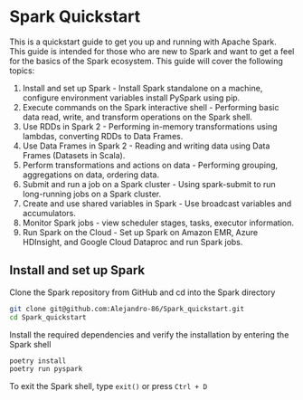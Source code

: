 # Spark Quickstart

This is a quickstart guide to get you up and running with Apache Spark. This guide is intended for those who are new to Spark and want to get a feel for the basics of the Spark ecosystem. This guide will cover the following topics:

1. Install and set up Spark - Install Spark standalone on a machine, configure environment variables install PySpark using pip. 
2. Execute commands on the Spark interactive shell - Performing basic data read, write, and transform operations on the Spark shell. 
3. Use RDDs in Spark 2 - Performing in-memory transformations using lambdas, converting RDDs to Data Frames.
4. Use Data Frames in Spark 2 - Reading and writing data using Data Frames (Datasets in Scala).
5. Perform transformations and actions on data - Performing grouping, aggregations on data, ordering data.
6. Submit and run a job on a Spark cluster - Using spark-submit to run long-running jobs on a Spark cluster.
7. Create and use shared variables in Spark - Use broadcast variables and accumulators.
8. Monitor Spark jobs - view scheduler stages, tasks, executor information.
9. Run Spark on the Cloud - Set up Spark on Amazon EMR, Azure HDInsight, and Google Cloud Dataproc and run Spark jobs.


## Install and set up Spark

Clone the Spark repository from GitHub and cd into the Spark directory

```bash
git clone git@github.com:Alejandro-86/Spark_quickstart.git
cd Spark_quickstart
```

Install the required dependencies and verify the installation by entering the Spark shell

```bash
poetry install
poetry run pyspark
```

To exit the Spark shell, type `exit()` or press `Ctrl + D`